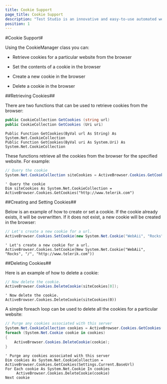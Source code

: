 ```yaml
---
title: Cookie Support
page_title: Cookie Support
description: "Test Studio is an innovative and easy-to-use automated web, WPF and load testing solution. Test Studio tests support essential technologies like ASP.NET AJAX, Silverlight, PHP and MVC. HTML5, Testing framework, functional testing, performance testing, load testing, exploratory testing, manual testing."
position: 1
---
```

#Cookie Support#

Using the CookieManager class you can:

* Retrieve cookies for a particular website from the browser

* Set the contents of a cookie in the browser

* Create a new cookie in the browser

* Delete a cookie in the browser

##Retrieving Cookies##

There are two functions that can be used to retrieve cookies from the browser:


```C#
public CookieCollection GetCookies (string url)
public CookieCollection GetCookies (Uri uri)
```
 

```VB
Public Function GetCookies(ByVal url As String) As System.Net.CookieCollection
Public Function GetCookies(ByVal uri As System.Uri) As System.Net.CookieCollection
```

These functions retrieve all the cookies from the browser for the specified website. For example:

```C#
// Query the cookie
System.Net.CookieCollection siteCookies = ActiveBrowser.Cookies.GetCookies("http://www.telerik.com");
```
 

```VB
' Query the cookie
Dim siteCookies As System.Net.CookieCollection = ActiveBrowser.Cookies.GetCookies("http://www.telerik.com")
```

##Creating and Setting Cookies##

Below is an example of how to create or set a cookie. If the cookie already exists, it will be overwritten. If it does not exist, a new cookie will be created in the browser:

```C#
// Let's create a new cookie for a url.
ActiveBrowser.Cookies.SetCookie(new System.Net.Cookie("WebAii", "Rocks", "/", "http://www.telerik.com"));
```
 

```VB
' Let's create a new cookie for a url.
ActiveBrowser.Cookies.SetCookie(New System.Net.Cookie("WebAii", "Rocks", "/", "http://www.telerik.com"))
```

##Deleting Cookies##

Here is an example of how to delete a cookie:

```C#
// Now delete the cookie.
ActiveBrowser.Cookies.DeleteCookie(siteCookies[0]);
```
 

```VB
' Now delete the cookie.
ActiveBrowser.Cookies.DeleteCookie(siteCookies(0))
```

A simple foreach loop can be used to delete all the cookies for a particular website:

```C#
// Purge any cookies associated with this server
System.Net.CookieCollection cookies = ActiveBrowser.Cookies.GetCookies(Settings.Current.BaseUrl);
foreach (System.Net.Cookie cookie in cookies)
{
    ActiveBrowser.Cookies.DeleteCookie(cookie);
}
```
 

```VB
' Purge any cookies associated with this server
Dim cookies As System.Net.CookieCollection = ActiveBrowser.Cookies.GetCookies(Settings.Current.BaseUrl)
For Each cookie As System.Net.Cookie In cookies
     ActiveBrowser.Cookies.DeleteCookie(cookie)
Next cookie
```
